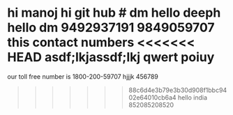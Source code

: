 hi manoj
hi git hub  # dm
hello deeph
hello dm
9492937191
9849059707
this contact numbers
<<<<<<< HEAD
asdf;lkjassdf;lkj 
qwert poiuy
=======
our toll free number is 1800-200-59707
hjjjk 456789
>>>>>>> 88c6d4e3b79e3b30d908f1bbc9402e64010cb6a4
hello india
852085208520
